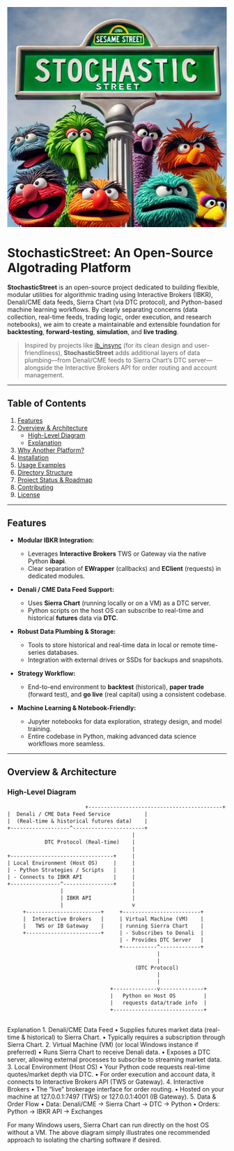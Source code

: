![Banner Image](images/bannerimage.jpeg "StochasticStreet Banner")

# StochasticStreet: An Open-Source Algotrading Platform

**StochasticStreet** is an open-source project dedicated to building flexible, modular utilities for algorithmic trading using Interactive Brokers (IBKR), Denali/CME data feeds, Sierra Chart (via DTC protocol), and Python-based machine learning workflows. By clearly separating concerns (data collection, real-time feeds, trading logic, order execution, and research notebooks), we aim to create a maintainable and extensible foundation for **backtesting**, **forward-testing**, **simulation**, and **live trading**.

> Inspired by projects like [ib_insync](https://github.com/erdewit/ib_insync) (for its clean design and user-friendliness), **StochasticStreet** adds additional layers of data plumbing—from Denali/CME feeds to Sierra Chart’s DTC server—alongside the Interactive Brokers API for order routing and account management.

---

## Table of Contents

1. [Features](#features)  
2. [Overview & Architecture](#overview--architecture)  
   - [High-Level Diagram](#high-level-diagram)  
   - [Explanation](#explanation)  
3. [Why Another Platform?](#why-another-platform)  
4. [Installation](#installation)  
5. [Usage Examples](#usage-examples)  
6. [Directory Structure](#directory-structure)  
7. [Project Status & Roadmap](#project-status--roadmap)  
8. [Contributing](#contributing)  
9. [License](#license)

---

## Features

- **Modular IBKR Integration:**  
  - Leverages **Interactive Brokers** TWS or Gateway via the native Python **ibapi**.  
  - Clear separation of **EWrapper** (callbacks) and **EClient** (requests) in dedicated modules.

- **Denali / CME Data Feed Support:**  
  - Uses **Sierra Chart** (running locally or on a VM) as a DTC server.  
  - Python scripts on the host OS can subscribe to real-time and historical **futures** data via **DTC**.

- **Robust Data Plumbing & Storage:**  
  - Tools to store historical and real-time data in local or remote time-series databases.  
  - Integration with external drives or SSDs for backups and snapshots.

- **Strategy Workflow:**  
  - End-to-end environment to **backtest** (historical), **paper trade** (forward test), and **go live** (real capital) using a consistent codebase.

- **Machine Learning & Notebook-Friendly:**  
  - Jupyter notebooks for data exploration, strategy design, and model training.  
  - Entire codebase in Python, making advanced data science workflows more seamless.

---

## Overview & Architecture

### High-Level Diagram

```plaintext
                         +-------------------------------------------+
|  Denali / CME Data Feed Service           |
|  (Real-time & historical futures data)    |
+-------------------^-----------------------+
                                        |
            DTC Protocol (Real-time)    |
                                        |
+---------------------------------+     |
| Local Environment (Host OS)     |     |
| - Python Strategies / Scripts   |     |
| - Connects to IBKR API          |     |
+----------------^----------------+     |
                 |                      |
                 | IBKR API             |
                 |                      v
     +------------------------+     +-------------------------+
     |  Interactive Brokers   |     | Virtual Machine (VM)    |
     |   TWS or IB Gateway    |     | running Sierra Chart    |
     +------------------------+     | - Subscribes to Denali  |
                                    | - Provides DTC Server   |
                                    +-----------^-------------+
                                                |
                                                |
                                         (DTC Protocol)
                                                |
                                                |
                                 +--------------v--------------+
                                 |   Python on Host OS         |
                                 |   requests data/trade info  |
                                 +-----------------------------+


```

Explanation
	1.	Denali/CME Data Feed
	•	Supplies futures market data (real-time & historical) to Sierra Chart.
	•	Typically requires a subscription through Sierra Chart.
	2.	Virtual Machine (VM) (or local Windows instance if preferred)
	•	Runs Sierra Chart to receive Denali data.
	•	Exposes a DTC server, allowing external processes to subscribe to streaming market data.
	3.	Local Environment (Host OS)
	•	Your Python code requests real-time quotes/market depth via DTC.
	•	For order execution and account data, it connects to Interactive Brokers API (TWS or Gateway).
	4.	Interactive Brokers
	•	The “live” brokerage interface for order routing.
	•	Hosted on your machine at 127.0.0.1:7497 (TWS) or 127.0.0.1:4001 (IB Gateway).
	5.	Data & Order Flow
	•	Data: Denali/CME → Sierra Chart → DTC → Python
	•	Orders: Python → IBKR API → Exchanges

For many Windows users, Sierra Chart can run directly on the host OS without a VM. The above diagram simply illustrates one recommended approach to isolating the charting software if desired.